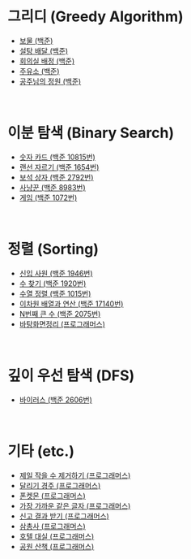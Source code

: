 # 그리디 (Greedy Algorithm)
- [보물 (백준)](https://xkdl780.tistory.com/31)
- [설탕 배달 (백준)](https://xkdl780.tistory.com/32)
- [회의실 배정 (백준)](https://xkdl780.tistory.com/33)
- [주유소 (백준)](https://xkdl780.tistory.com/34)
- [공주님의 정원 (백준)](https://xkdl780.tistory.com/35)

</br>

# 이분 탐색 (Binary Search)
- [숫자 카드 (백준 10815번)](https://xkdl780.tistory.com/36)
- [랜선 자르기 (백준 1654번)](https://xkdl780.tistory.com/37)
- [보석 상자 (백준 2792번)](https://xkdl780.tistory.com/39)
- [사냥꾼 (백준 8983번)](https://xkdl780.tistory.com/40)
- [게임 (백준 1072번)](https://xkdl780.tistory.com/42)

</br>

# 정렬 (Sorting)
- [신입 사원 (백준 1946번)](https://xkdl780.tistory.com/44)
- [수 찾기 (백준 1920번)](https://xkdl780.tistory.com/45)
- [수열 정렬 (백준 1015번)](https://xkdl780.tistory.com/47)
- [이차원 배열과 연산 (백준 17140번)](https://xkdl780.tistory.com/49)
- [N번째 큰 수 (백준 2075번)](https://xkdl780.tistory.com/50)
- [바탕화면정리 (프로그래머스)](https://xkdl780.tistory.com/58)  

</br>

# 깊이 우선 탐색 (DFS)
- [바이러스 (백준 2606번)](https://xkdl780.tistory.com/51)


</br>

# 기타 (etc.)
- [제일 작을 수 제거하기 (프로그래머스)](https://xkdl780.tistory.com/19)
- [달리기 경주 (프로그래머스)](https://xkdl780.tistory.com/21)
- [폰켓몬 (프로그래머스)](https://xkdl780.tistory.com/22)
- [가장 가까운 같은 글자 (프로그래머스)](https://xkdl780.tistory.com/24)
- [신고 결과 받기 (프로그래머스)](https://xkdl780.tistory.com/25)
- [삼총사 (프로그래머스)](https://xkdl780.tistory.com/26)
- [호텔 대실 (프로그래머스)](https://xkdl780.tistory.com/29)
- [공원 산책 (프로그래머스)](https://xkdl780.tistory.com/30)